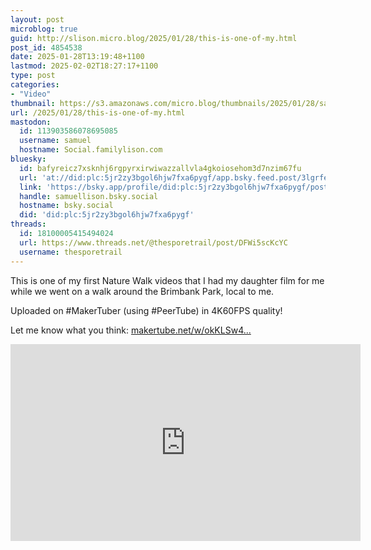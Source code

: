 ```yaml
---
layout: post
microblog: true
guid: http://slison.micro.blog/2025/01/28/this-is-one-of-my.html
post_id: 4854538
date: 2025-01-28T13:19:48+1100
lastmod: 2025-02-02T18:27:17+1100
type: post
categories:
- "Video"
thumbnail: https://s3.amazonaws.com/micro.blog/thumbnails/2025/01/28/samuellison.com/2f1fb810b4ee2c8271af92f32d245a57.png
url: /2025/01/28/this-is-one-of-my.html
mastodon:
  id: 113903586078695085
  username: samuel
  hostname: Social.familylison.com
bluesky:
  id: bafyreicz7xsknhj6rgpyrxirwiwazzallvla4gkoiosehom3d7nzim67fu
  url: 'at://did:plc:5jr2zy3bgol6hjw7fxa6pygf/app.bsky.feed.post/3lgrfe3inlz2s'
  link: 'https://bsky.app/profile/did:plc:5jr2zy3bgol6hjw7fxa6pygf/post/3lgrfe3inlz2s'
  handle: samuellison.bsky.social
  hostname: bsky.social
  did: 'did:plc:5jr2zy3bgol6hjw7fxa6pygf'
threads:
  id: 18100005415494024
  url: https://www.threads.net/@thesporetrail/post/DFWi5scKcYC
  username: thesporetrail
---
```

This is one of my first Nature Walk videos that I had my daughter film for me while we went on a walk around the Brimbank Park, local to me.

Uploaded on #MakerTuber (using #PeerTube) in 4K60FPS quality!

Let me know what you think: [makertube.net/w/okKLSw4...](https://makertube.net/w/okKLSw4Qjt8ZguFtYdG6Dz)

<iframe title="🌿 Relaxing 4K Nature Walk at Brimbank Park | Soothing Sounds of Nature & Birds | 60FPS 1-Hour Walk" width="560" height="315" src="https://makertube.net/videos/embed/b4eb289a-d774-43b6-9175-0540b2fb0877" frameborder="0" allowfullscreen="" sandbox="allow-same-origin allow-scripts allow-popups allow-forms"></iframe>
